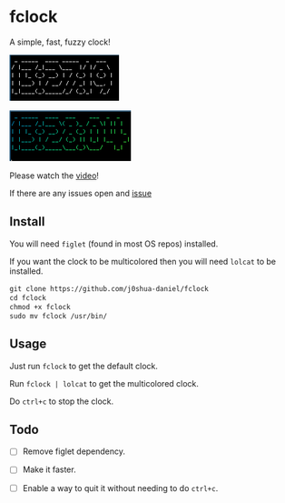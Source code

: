 # fclock
A simple, fast, fuzzy clock!

![fclock](https://github.com/j0shua-daniel/images/blob/main/fclock.png?raw=true)

![fclock-lolcat](https://github.com/j0shua-daniel/images/blob/main/fclock-lol.png?raw=true)

Please watch the [video](https://asciinema.org/a/EK7473jODgOD6Sh7yJGDA8XUu)!

If there are any issues open and [issue](https://github.com/j0shua-daniel/fclock/issues)

## Install

You will need `figlet` (found in most OS repos) installed.

If you want the clock to be multicolored then you will need `lolcat` to be installed.

```
git clone https://github.com/j0shua-daniel/fclock
cd fclock
chmod +x fclock
sudo mv fclock /usr/bin/
```

## Usage

Just run `fclock` to get the default clock.

Run `fclock | lolcat` to get the multicolored clock.

Do `ctrl+c` to stop the clock.

## Todo

- [ ] Remove figlet dependency.
- [ ] Make it faster.
- [ ] Enable a way to quit it without needing to do `ctrl+c`.

